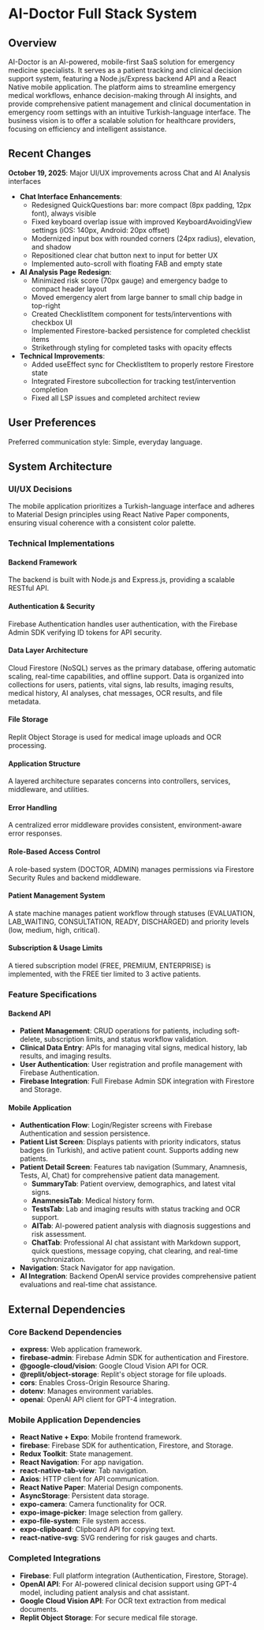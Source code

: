 # AI-Doctor Full Stack System

## Overview
AI-Doctor is an AI-powered, mobile-first SaaS solution for emergency medicine specialists. It serves as a patient tracking and clinical decision support system, featuring a Node.js/Express backend API and a React Native mobile application. The platform aims to streamline emergency medical workflows, enhance decision-making through AI insights, and provide comprehensive patient management and clinical documentation in emergency room settings with an intuitive Turkish-language interface. The business vision is to offer a scalable solution for healthcare providers, focusing on efficiency and intelligent assistance.

## Recent Changes
**October 19, 2025**: Major UI/UX improvements across Chat and AI Analysis interfaces
- **Chat Interface Enhancements**:
  - Redesigned QuickQuestions bar: more compact (8px padding, 12px font), always visible
  - Fixed keyboard overlap issue with improved KeyboardAvoidingView settings (iOS: 140px, Android: 20px offset)
  - Modernized input box with rounded corners (24px radius), elevation, and shadow
  - Repositioned clear chat button next to input for better UX
  - Implemented auto-scroll with floating FAB and empty state
- **AI Analysis Page Redesign**:
  - Minimized risk score (70px gauge) and emergency badge to compact header layout
  - Moved emergency alert from large banner to small chip badge in top-right
  - Created ChecklistItem component for tests/interventions with checkbox UI
  - Implemented Firestore-backed persistence for completed checklist items
  - Strikethrough styling for completed tasks with opacity effects
- **Technical Improvements**:
  - Added useEffect sync for ChecklistItem to properly restore Firestore state
  - Integrated Firestore subcollection for tracking test/intervention completion
  - Fixed all LSP issues and completed architect review

## User Preferences
Preferred communication style: Simple, everyday language.

## System Architecture

### UI/UX Decisions
The mobile application prioritizes a Turkish-language interface and adheres to Material Design principles using React Native Paper components, ensuring visual coherence with a consistent color palette.

### Technical Implementations

#### Backend Framework
The backend is built with Node.js and Express.js, providing a scalable RESTful API.

#### Authentication & Security
Firebase Authentication handles user authentication, with the Firebase Admin SDK verifying ID tokens for API security.

#### Data Layer Architecture
Cloud Firestore (NoSQL) serves as the primary database, offering automatic scaling, real-time capabilities, and offline support. Data is organized into collections for users, patients, vital signs, lab results, imaging results, medical history, AI analyses, chat messages, OCR results, and file metadata.

#### File Storage
Replit Object Storage is used for medical image uploads and OCR processing.

#### Application Structure
A layered architecture separates concerns into controllers, services, middleware, and utilities.

#### Error Handling
A centralized error middleware provides consistent, environment-aware error responses.

#### Role-Based Access Control
A role-based system (DOCTOR, ADMIN) manages permissions via Firestore Security Rules and backend middleware.

#### Patient Management System
A state machine manages patient workflow through statuses (EVALUATION, LAB_WAITING, CONSULTATION, READY, DISCHARGED) and priority levels (low, medium, high, critical).

#### Subscription & Usage Limits
A tiered subscription model (FREE, PREMIUM, ENTERPRISE) is implemented, with the FREE tier limited to 3 active patients.

### Feature Specifications

#### Backend API
- **Patient Management**: CRUD operations for patients, including soft-delete, subscription limits, and status workflow validation.
- **Clinical Data Entry**: APIs for managing vital signs, medical history, lab results, and imaging results.
- **User Authentication**: User registration and profile management with Firebase Authentication.
- **Firebase Integration**: Full Firebase Admin SDK integration with Firestore and Storage.

#### Mobile Application
- **Authentication Flow**: Login/Register screens with Firebase Authentication and session persistence.
- **Patient List Screen**: Displays patients with priority indicators, status badges (in Turkish), and active patient count. Supports adding new patients.
- **Patient Detail Screen**: Features tab navigation (Summary, Anamnesis, Tests, AI, Chat) for comprehensive patient data management.
  - **SummaryTab**: Patient overview, demographics, and latest vital signs.
  - **AnamnesisTab**: Medical history form.
  - **TestsTab**: Lab and imaging results with status tracking and OCR support.
  - **AITab**: AI-powered patient analysis with diagnosis suggestions and risk assessment.
  - **ChatTab**: Professional AI chat assistant with Markdown support, quick questions, message copying, chat clearing, and real-time synchronization.
- **Navigation**: Stack Navigator for app navigation.
- **AI Integration**: Backend OpenAI service provides comprehensive patient evaluations and real-time chat assistance.

## External Dependencies

### Core Backend Dependencies
- **express**: Web application framework.
- **firebase-admin**: Firebase Admin SDK for authentication and Firestore.
- **@google-cloud/vision**: Google Cloud Vision API for OCR.
- **@replit/object-storage**: Replit's object storage for file uploads.
- **cors**: Enables Cross-Origin Resource Sharing.
- **dotenv**: Manages environment variables.
- **openai**: OpenAI API client for GPT-4 integration.

### Mobile Application Dependencies
- **React Native + Expo**: Mobile frontend framework.
- **firebase**: Firebase SDK for authentication, Firestore, and Storage.
- **Redux Toolkit**: State management.
- **React Navigation**: For app navigation.
- **react-native-tab-view**: Tab navigation.
- **Axios**: HTTP client for API communication.
- **React Native Paper**: Material Design components.
- **AsyncStorage**: Persistent data storage.
- **expo-camera**: Camera functionality for OCR.
- **expo-image-picker**: Image selection from gallery.
- **expo-file-system**: File system access.
- **expo-clipboard**: Clipboard API for copying text.
- **react-native-svg**: SVG rendering for risk gauges and charts.

### Completed Integrations
- **Firebase**: Full platform integration (Authentication, Firestore, Storage).
- **OpenAI API**: For AI-powered clinical decision support using GPT-4 model, including patient analysis and chat assistant.
- **Google Cloud Vision API**: For OCR text extraction from medical documents.
- **Replit Object Storage**: For secure medical file storage.